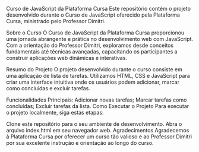 Curso de JavaScript da Plataforma Cursa
Este repositório contém o projeto desenvolvido durante o Curso de JavaScript oferecido pela Plataforma Cursa, ministrado pelo Professor Dimitri.

Sobre o Curso
O Curso de JavaScript da Plataforma Cursa proporcionou uma jornada abrangente e prática no desenvolvimento web com JavaScript. Com a orientação do Professor Dimitri, exploramos desde conceitos fundamentais até técnicas avançadas, capacitando os participantes a construir aplicações web dinâmicas e interativas.

Resumo do Projeto
O projeto desenvolvido durante o curso consiste em uma aplicação de lista de tarefas. Utilizamos HTML, CSS e JavaScript para criar uma interface intuitiva onde os usuários podem adicionar, marcar como concluídas e excluir tarefas.

Funcionalidades Principais:
Adicionar novas tarefas;
Marcar tarefas como concluídas;
Excluir tarefas da lista.
Como Executar o Projeto
Para executar o projeto localmente, siga estas etapas:

Clone este repositório para o seu ambiente de desenvolvimento.
Abra o arquivo index.html em seu navegador web.
Agradecimentos
Agradecemos à Plataforma Cursa por oferecer um curso tão valioso e ao Professor Dimitri por sua excelente instrução e orientação ao longo do curso.
